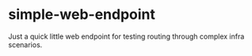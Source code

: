 # simple-web-endpoint

Just a quick little web endpoint for testing routing through complex infra scenarios.
